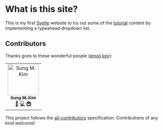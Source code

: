 # What is this site?

This is my first [Svelte](https://svelte.dev) website to try out some of the [tutorial](https://svelte.dev/tutorial/basics) content by implementing a typeahead dropdown list.

## Contributors

Thanks goes to these wonderful people ([emoji key](https://allcontributors.org/docs/en/emoji-key)):

<!-- ALL-CONTRIBUTORS-LIST:START - Do not remove or modify this section -->
<!-- prettier-ignore -->
<table><tr><td align="center"><a href="https://twitter.com/dance2die"><img src="https://avatars1.githubusercontent.com/u/8465237?v=4" width="100px;" alt="Sung M. Kim"/><br /><sub><b>Sung M. Kim</b></sub></a><br /><a href="#design-dance2die" title="Design">🎨</a> <a href="https://github.com/dance2die/demo.svelte-typeahead-dropdown/commits?author=dance2die" title="Code">💻</a> <a href="#infra-dance2die" title="Infrastructure (Hosting, Build-Tools, etc)">🚇</a></td></tr></table>

<!-- ALL-CONTRIBUTORS-LIST:END -->

This project follows the [all-contributors](https://github.com/all-contributors/all-contributors) specification. Contributions of any kind welcome!